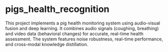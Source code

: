 # pigs_health_recognition
This project implements a pig health monitoring system using audio-visual fusion and deep learning. It combines audio signals (coughing, breathing) and video data (behavioral changes) for accurate, real-time health assessment. The system features noise robustness, real-time performance, and cross-modal knowledge distillation.
